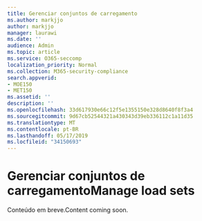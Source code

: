 ```yaml
---
title: Gerenciar conjuntos de carregamento
ms.author: markjjo
author: markjjo
manager: laurawi
ms.date: ''
audience: Admin
ms.topic: article
ms.service: O365-seccomp
localization_priority: Normal
ms.collection: M365-security-compliance
search.appverid:
- MOE150
- MET150
ms.assetid: ''
description: ''
ms.openlocfilehash: 33d617930e66c12f5e1355150e328d8640f8f3a4
ms.sourcegitcommit: 9d67cb52544321a430343d39eb336112c1a11d35
ms.translationtype: MT
ms.contentlocale: pt-BR
ms.lasthandoff: 05/17/2019
ms.locfileid: "34150693"
---
```

# <a name="manage-load-sets"></a><span data-ttu-id="91506-102">Gerenciar conjuntos de carregamento</span><span class="sxs-lookup"><span data-stu-id="91506-102">Manage load sets</span></span>

<span data-ttu-id="91506-103">Conteúdo em breve.</span><span class="sxs-lookup"><span data-stu-id="91506-103">Content coming soon.</span></span>